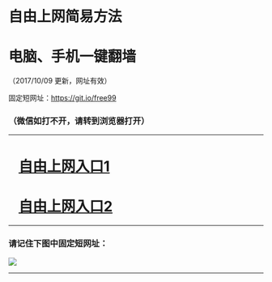﻿# 自由上网简易方法

# 电脑、手机一键翻墙

（2017/10/09 更新，网址有效）

固定短网址：https://git.io/free99

### （微信如打不开，请转到浏览器打开）


***





# &nbsp;&nbsp; <a href="http://ft3127317129.fwq-tz-1001.info/fwqtz01.html?t=10090014004 " target="_blank">自由上网入口1</a>
# &nbsp;&nbsp; <a href="http://ft248914384.fwq-tz-1002.info/fwqtz02.html?t=100900123966 " target="_blank">自由上网入口2</a>
***

### 请记住下图中固定短网址：

<img src="https://s3-us-west-2.amazonaws.com/fwq-1001/yjfq-20170905okok.png" /> 


***

